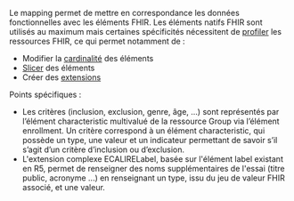 Le mapping permet de mettre en correspondance les données fonctionnelles avec les éléments FHIR. Les éléments natifs FHIR sont utilisés au maximum mais certaines spécificités nécessitent de <a href="https://hl7.org/fhir/R4/profiling.html">profiler</a> les ressources FHIR, ce qui permet notamment de : 
- Modifier la  <a href="https://hl7.org/fhir/R4/profiling.html#cardinality">cardinalité</a> des éléments
- <a href="https://hl7.org/fhir/R4/profiling.html#slicing">Slicer</a> des éléments
- Créer des <a href="https://hl7.org/fhir/R4/profiling.html#extensions">extensions</a> 

Points spécifiques : 
- Les critères (inclusion, exclusion, genre, âge, ...) sont représentés par l’élément characteristic multivalué de la ressource Group via l’élément enrollment. Un critère correspond à un élément characteristic, qui possède un type, une valeur et un indicateur permettant de savoir s’il s’agit d’un critère d’inclusion ou d’exclusion.
- L'extension complexe ECALIRELabel, basée sur l'élément label existant en R5, permet de renseigner des noms supplémentaires  de l'essai (titre public, acronyme ...) en renseignant un type, issu du jeu de valeur FHIR associé, et une valeur. 

<object data="mappingResearchStudy.svg"  style="width:100%" type="image/svg+xml"></object>

